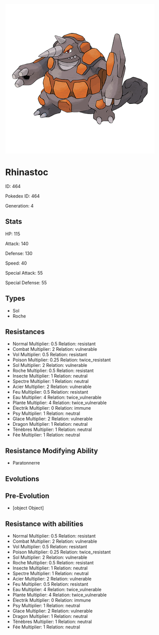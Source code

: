 ![](https://raw.githubusercontent.com/PokeAPI/sprites/master/sprites/pokemon/other/official-artwork/464.png)

# Rhinastoc
ID: 464

Pokedex ID: 464

Generation: 4

## Stats

HP: 115

Attack: 140

Defense: 130

Speed: 40

Special Attack: 55

Special Defense: 55

## Types

- Sol
- Roche
## Resistances

- Normal Multiplier: 0.5 Relation: resistant
- Combat Multiplier: 2 Relation: vulnerable
- Vol Multiplier: 0.5 Relation: resistant
- Poison Multiplier: 0.25 Relation: twice_resistant
- Sol Multiplier: 2 Relation: vulnerable
- Roche Multiplier: 0.5 Relation: resistant
- Insecte Multiplier: 1 Relation: neutral
- Spectre Multiplier: 1 Relation: neutral
- Acier Multiplier: 2 Relation: vulnerable
- Feu Multiplier: 0.5 Relation: resistant
- Eau Multiplier: 4 Relation: twice_vulnerable
- Plante Multiplier: 4 Relation: twice_vulnerable
- Électrik Multiplier: 0 Relation: immune
- Psy Multiplier: 1 Relation: neutral
- Glace Multiplier: 2 Relation: vulnerable
- Dragon Multiplier: 1 Relation: neutral
- Ténèbres Multiplier: 1 Relation: neutral
- Fée Multiplier: 1 Relation: neutral
## Resistance Modifying Ability

- Paratonnerre

## Evolutions

## Pre-Evolution

- [object Object]

## Resistance with abilities

- Normal Multiplier: 0.5 Relation: resistant
- Combat Multiplier: 2 Relation: vulnerable
- Vol Multiplier: 0.5 Relation: resistant
- Poison Multiplier: 0.25 Relation: twice_resistant
- Sol Multiplier: 2 Relation: vulnerable
- Roche Multiplier: 0.5 Relation: resistant
- Insecte Multiplier: 1 Relation: neutral
- Spectre Multiplier: 1 Relation: neutral
- Acier Multiplier: 2 Relation: vulnerable
- Feu Multiplier: 0.5 Relation: resistant
- Eau Multiplier: 4 Relation: twice_vulnerable
- Plante Multiplier: 4 Relation: twice_vulnerable
- Électrik Multiplier: 0 Relation: immune
- Psy Multiplier: 1 Relation: neutral
- Glace Multiplier: 2 Relation: vulnerable
- Dragon Multiplier: 1 Relation: neutral
- Ténèbres Multiplier: 1 Relation: neutral
- Fée Multiplier: 1 Relation: neutral